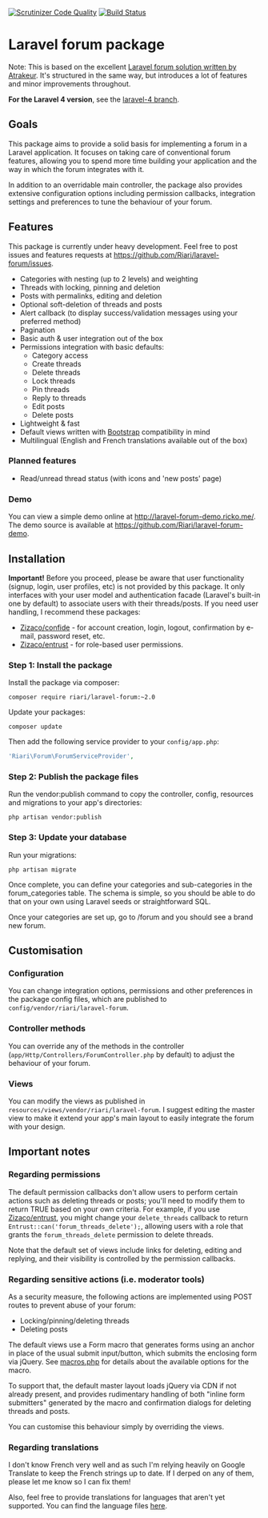 [![Scrutinizer Code Quality](https://scrutinizer-ci.com/g/Riari/laravel-forum/badges/quality-score.png?b=master)](https://scrutinizer-ci.com/g/Riari/laravel-forum/?branch=master)
[![Build Status](https://scrutinizer-ci.com/g/Riari/laravel-forum/badges/build.png?b=master)](https://scrutinizer-ci.com/g/Riari/laravel-forum/build-status/master)

# Laravel forum package

Note: This is based on the excellent [Laravel forum solution written by Atrakeur](https://github.com/Atrakeur/laravel-forum). It's structured in the same way, but introduces a lot of features and minor improvements throughout.

**For the Laravel 4 version**, see the [laravel-4 branch](https://github.com/Riari/laravel-forum/tree/laravel-4).

## Goals

This package aims to provide a solid basis for implementing a forum in a Laravel application. It focuses on taking care of conventional forum features, allowing you to spend more time building your application and the way in which the forum integrates with it.

In addition to an overridable main controller, the package also provides extensive configuration options including permission callbacks, integration settings and preferences to tune the behaviour of your forum.

## Features

This package is currently under heavy development. Feel free to post issues and features requests at https://github.com/Riari/laravel-forum/issues.

 * Categories with nesting (up to 2 levels) and weighting
 * Threads with locking, pinning and deletion
 * Posts with permalinks, editing and deletion
 * Optional soft-deletion of threads and posts
 * Alert callback (to display success/validation messages using your preferred method)
 * Pagination
 * Basic auth & user integration out of the box
 * Permissions integration with basic defaults:
   * Category access
   * Create threads
   * Delete threads
   * Lock threads
   * Pin threads
   * Reply to threads
   * Edit posts
   * Delete posts
 * Lightweight & fast
 * Default views written with [Bootstrap](http://getbootstrap.com/) compatibility in mind
 * Multilingual (English and French translations available out of the box)

### Planned features
 * Read/unread thread status (with icons and 'new posts' page)

### Demo

You can view a simple demo online at http://laravel-forum-demo.ricko.me/. The demo source is available at https://github.com/Riari/laravel-forum-demo.

## Installation

**Important!** Before you proceed, please be aware that user functionality (signup, login, user profiles, etc) is not provided by this package. It only interfaces with your user model and authentication facade (Laravel's built-in one by default) to associate users with their threads/posts. If you need user handling, I recommend these packages:

 * [Zizaco/confide](https://github.com/Zizaco/confide) - for account creation, login, logout, confirmation by e-mail, password reset, etc.
 * [Zizaco/entrust](https://github.com/Zizaco/entrust) - for role-based user permissions.

 ### Step 1: Install the package

 Install the package via composer:

 ```
 composer require riari/laravel-forum:~2.0
 ```

Update your packages:

`composer update`

Then add the following service provider to your `config/app.php`:

```php
'Riari\Forum\ForumServiceProvider',
```

### Step 2: Publish the package files

Run the vendor:publish command to copy the controller, config, resources and migrations to your app's directories:

`php artisan vendor:publish`

### Step 3: Update your database

Run your migrations:

`php artisan migrate`

Once complete, you can define your categories and sub-categories in the forum_categories table. The schema is simple, so you should be able to do that on your own using Laravel seeds or straightforward SQL.

Once your categories are set up, go to <app hostname>/forum and you should see a brand new forum.

## Customisation

### Configuration

You can change integration options, permissions and other preferences in the package config files, which are published to `config/vendor/riari/laravel-forum`.

### Controller methods

You can override any of the methods in the controller (`app/Http/Controllers/ForumController.php` by default) to adjust the behaviour of your forum.

### Views

You can modify the views as published in `resources/views/vendor/riari/laravel-forum`. I suggest editing the master view to make it extend your app's main layout to easily integrate the forum with your design.

## Important notes

### Regarding permissions

The default permission callbacks don't allow users to perform certain actions such as deleting threads or posts; you'll need to modify them to return TRUE based on your own criteria. For example, if you use [Zizaco/entrust](https://github.com/Zizaco/entrust), you might change your `delete_threads` callback to return `Entrust::can('forum_threads_delete');`, allowing users with a role that grants the `forum_threads_delete` permission to delete threads.

Note that the default set of views include links for deleting, editing and replying, and their visibility is controlled by the permission callbacks.

### Regarding sensitive actions (i.e. moderator tools)

As a security measure, the following actions are implemented using POST routes to prevent abuse of your forum:

  * Locking/pinning/deleting threads
  * Deleting posts

The default views use a Form macro that generates forms using an anchor in place of the usual submit input/button, which submits the enclosing form via jQuery. See [macros.php](https://github.com/Riari/laravel-forum/blob/master/src/macros.php) for details about the available options for the macro.

To support that, the default master layout loads jQuery via CDN if not already present, and provides rudimentary handling of both "inline form submitters" generated by the macro and confirmation dialogs for deleting threads and posts.

You can customise this behaviour simply by overriding the views.

### Regarding translations

I don't know French very well and as such I'm relying heavily on Google Translate to keep the French strings up to date. If I derped on any of them, please let me know so I can fix them!

Also, feel free to provide translations for languages that aren't yet supported. You can find the language files [here](https://github.com/Riari/laravel-forum/tree/laravel-5/src/translations).
